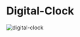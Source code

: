 # Digital-Clock
![digital-clock](https://github.com/zahra-ahmadnezhad/Digital-Clock/assets/100072343/7801a821-4853-4390-b610-a4654025b111)

